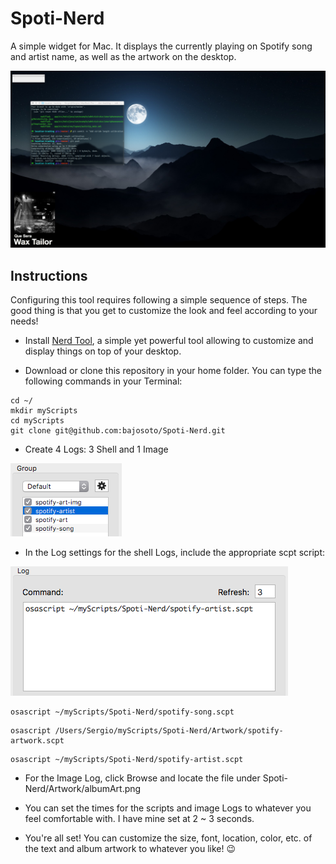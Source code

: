 # Spoti-Nerd
A simple widget for Mac. It displays the currently playing on Spotify song and artist name, as well as the artwork on the desktop.

![alt text](https://github.com/bajosoto/Spoti-Nerd/blob/master/Res/screenshot.png "Desktop")

## Instructions
Configuring this tool requires following a simple sequence of steps. The good thing is that you get to customize the look and feel according to your needs!

- Install [Nerd Tool](http://mutablecode.com/apps/nerdtool.html), a simple yet powerful tool allowing to customize and display things on top of your desktop.

- Download or clone this repository in your home folder. You can type the following commands in your Terminal:
```
cd ~/
mkdir myScripts
cd myScripts
git clone git@github.com:bajosoto/Spoti-Nerd.git
```

- Create 4 Logs: 3 Shell and 1 Image
 
![alt text](https://github.com/bajosoto/Spoti-Nerd/blob/master/Res/groupscreen.png "Group")

- In the Log settings for the shell Logs, include the appropriate scpt script:

![alt text](https://github.com/bajosoto/Spoti-Nerd/blob/master/Res/logscreen.png "Log")

```
osascript ~/myScripts/Spoti-Nerd/spotify-song.scpt
```

```
osascript /Users/Sergio/myScripts/Spoti-Nerd/Artwork/spotify-artwork.scpt
```

```
osascript ~/myScripts/Spoti-Nerd/spotify-artist.scpt
```

- For the Image Log, click Browse and locate the file under Spoti-Nerd/Artwork/albumArt.png

- You can set the times for the scripts and image Logs to whatever you feel comfortable with. I have mine set at 2 ~ 3 seconds.

- You're all set! You can customize the size, font, location, color, etc. of the text and album artwork to whatever you like! :wink:

